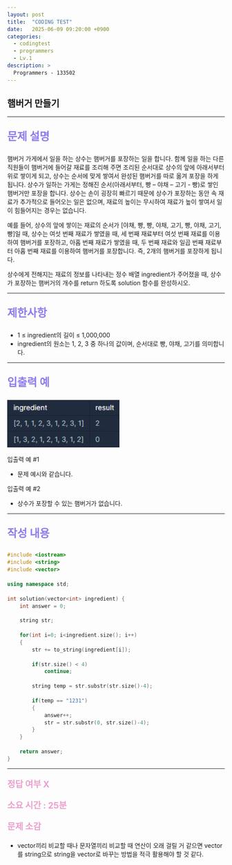 ```yaml
---
layout: post
title:  "CODING TEST"
date:   2025-06-09 09:20:00 +0900
categories:
  - codingtest
  - programmers
  - Lv.1
description: >
  Programmers - 133502
---
```

## 햄버거 만들기

---

<p style = "color:#8f7cee; font-size:25px; font-weight:bold">
문제 설명
</p>

햄버거 가게에서 일을 하는 상수는 햄버거를 포장하는 일을 합니다. 함께 일을 하는 다른 직원들이 햄버거에 들어갈 재료를 조리해 주면 조리된 순서대로 상수의 앞에 아래서부터 위로 쌓이게 되고, 상수는 순서에 맞게 쌓여서 완성된 햄버거를 따로 옮겨 포장을 하게 됩니다. 상수가 일하는 가게는 정해진 순서(아래서부터, 빵 – 야채 – 고기 - 빵)로 쌓인 햄버거만 포장을 합니다. 상수는 손이 굉장히 빠르기 때문에 상수가 포장하는 동안 속 재료가 추가적으로 들어오는 일은 없으며, 재료의 높이는 무시하여 재료가 높이 쌓여서 일이 힘들어지는 경우는 없습니다.

예를 들어, 상수의 앞에 쌓이는 재료의 순서가 [야채, 빵, 빵, 야채, 고기, 빵, 야채, 고기, 빵]일 때, 상수는 여섯 번째 재료가 쌓였을 때, 세 번째 재료부터 여섯 번째 재료를 이용하여 햄버거를 포장하고, 아홉 번째 재료가 쌓였을 때, 두 번째 재료와 일곱 번째 재료부터 아홉 번째 재료를 이용하여 햄버거를 포장합니다. 즉, 2개의 햄버거를 포장하게 됩니다.

상수에게 전해지는 재료의 정보를 나타내는 정수 배열 ingredient가 주어졌을 때, 상수가 포장하는 햄버거의 개수를 return 하도록 solution 함수를 완성하시오.

---

<p style = "color:#8f7cee; font-size:25px; font-weight:bold">
제한사항
</p>

- 1 ≤ ingredient의 길이 ≤ 1,000,000
- ingredient의 원소는 1, 2, 3 중 하나의 값이며, 순서대로 빵, 야채, 고기를 의미합니다.
---

<p style = "color:#8f7cee; font-size:25px; font-weight:bold">
입출력 예 
</p>

<img src = "/assets/img/codingtest/133502.png" width = "260" height = "110">

입출력 예 #1
- 문제 예시와 같습니다.

입출력 예 #2
- 상수가 포장할 수 있는 햄버거가 없습니다.

---

<p style = "color:#8f7cee; font-size:25px; font-weight:bold">
작성 내용
</p>

```cpp
#include <iostream>
#include <string>
#include <vector>

using namespace std;

int solution(vector<int> ingredient) {
    int answer = 0;
    
    string str;
    
    for(int i=0; i<ingredient.size(); i++)
    {
        str += to_string(ingredient[i]);
        
        if(str.size() < 4)
            continue;
        
        string temp = str.substr(str.size()-4);
        
        if(temp == "1231")
        {
            answer++;
            str = str.substr(0, str.size()-4);
        }
    }
    
    return answer;
}
```

---

<p style = "color:#ed9ece; font-size:20px; font-weight:bold">
정답 여부 X
</p>

<p style = "color:#ed9ece; font-size:20px; font-weight:bold">
소요 시간 : 25분 
</p>

<p style = "color:#ed9ece; font-size:20px; font-weight:bold">
문제 소감
</p>

- vector끼리 비교할 때나 문자열끼리 비교할 때 연산이 오래 걸릴 거 같으면 vector를 string으로 string을 vector로 바꾸는 방법을 적극 활용해야 할 것 같다.